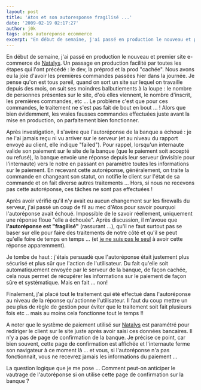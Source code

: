 ```yaml
---
layout: post
title: 'Atos et son autoresponse fragilisé ...'
date: '2009-02-19 02:17:27'
author: j0k
tags: atos autoreponse ecommerce
excerpt: "En début de semaine, j'ai passé en production le nouveau et premier site e-commerce de [Natalys](http://www.natalys.com). Un passage en production facilité par toutes les étapes qui l'ont précédé : le dev, la préprod et la prod \"cachée\".     \nNous avons eu la joie d'avoir les premières commandes passées hier dans la journée. Je pense qu'on est      …"
---
```


En début de semaine, j'ai passé en production le nouveau et premier site e-commerce de [Natalys](http://www.natalys.com). Un passage en production facilité par toutes les étapes qui l'ont précédé : le dev, la préprod et la prod "cachée".
Nous avons eu la joie d'avoir les premières commandes passées hier dans la journée. Je pense qu'on est tous pareil, quand on sort un site sur lequel on travaille depuis des mois, on suit ses moindres balbutiements à la loupe : le nombre de personnes présentes sur le site, d'où elles viennent, le nombre d'inscrit, les premières commandes, etc ...   Le problème c'est que pour ces commandes, le traitement ne s'est pas fait de bout en bout ... ! Alors que bien évidemment, les vraies fausses commandes effectuées juste avant la mise en production, on parfaitement bien fonctionner.

Après investigation, il s'avère que l'autoréponse de la banque a échoué : je ne l'ai jamais reçu ni vu arriver sur le serveur (et au niveau du rapport envoyé au client, elle indique "failed").   Pour rappel, lorsqu'un internaute valide son paiement sur le site de la banque (que le paiement soit accepté ou refusé), la banque envoie une réponse depuis leur serveur (invisible pour l'internaute) vers le notre en passant en paramètre toutes les informations sur le paiement.   En recevant cette autoréponse, généralement, on traite la commande en changeant son statut, on notifie le client sur l'état de sa commande et on fait diverse autres traitements ... Hors, si nous ne recevons pas cette autoréponse, ces tâches ne sont pas effectuées !

Après avoir vérifié qu'il n'y avait eu aucun changement sur les firewalls du serveur, j'ai passé un coup de fil au mec d'Atos pour savoir pourquoi l'autoréponse avait échoué. Impossible de le savoir réellement, uniquement une réponse floue "elle a échouée". Après discussion, il m'avoue que **l'autoréponse est "fragilisé"** (rassurant ...), qu'il ne faut surtout pas se baser sur elle pour faire des traitements de notre côté et qu'il se peut qu'elle foire de temps en temps ... (et [je ne suis pas le seul](http://twitter.com/krachot/status/1226216830) à avoir cette réponse apparemment).

Je tombe de haut : j'étais persuadé que l'autoréponse était justement plus sécurisé et plus sûr que l'action de l'utilisateur. Du fait qu'elle soit automatiquement envoyée par le serveur de la banque, de façon cachée, cela nous permet de récupérer les informations sur le paiement de façon sûre et systématique. Mais en fait ... non!

Finalement, j'ai placé tout le traitement qui été effectué dans l'autoréponse au niveau de la réponse qu'actionne l'utilisateur. Il faut du coup mettre un peu plus de règle de gestion pour éviter que le traitement soit fait plusieurs fois etc .. mais au moins cela fonctionne tout le temps !!

A noter que le système de paiement utilisé sur [Natalys](http://www.natalys.com) est paramétré pour rediriger le client sur le site juste après avoir saisi ces données bancaires. Il n'y a pas de page de confirmation de la banque. Je précise ce point, car bien souvent, cette page de confirmation est affichée et l'internaute ferme son navigateur à ce moment là ... et vous, si l'autoréponse n'a pas fonctionnait, vous ne recevrez jamais les informations du paiement ...

La question logique que je me pose ...   Comment peut-on anticiper le vautrage de l'autoréponse si on utilise cette page de confirmation sur la banque ?
